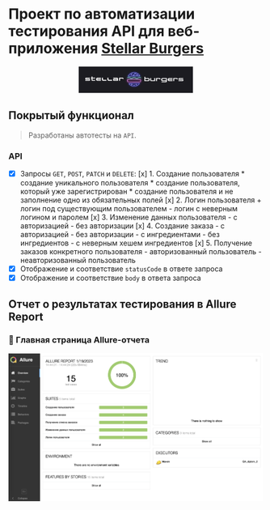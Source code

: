 # Проект по автоматизации тестирования API для веб-приложения [Stellar Burgers](https://stellarburgers.nomoreparties.site)
<p align="center">
 <img width="45%" title="Book Store" src="images/logo.png">
 </p>
 
## Покрытый функционал

 > Разработаны автотесты на <code>API</code>.

 ### API

 - [x] Запросы <code>GET</code>, <code>POST</code>, <code>PATCH</code> и <code>DELETE</code>:
[x] 1. Создание пользователя
             * создание уникального пользователя
             * создание пользователя, который уже зарегистрирован
             * создание пользователя и не заполнение одно из обязательных полей
[x] 2. Логин пользователя
             + логин под существующим пользователем
             - логин с неверным логином и паролем
[x] 3. Изменение данных пользователя
             - с авторизацией
             - без авторизации
[x] 4. Создание заказа
             - с авторизацией
             - без авторизации
             - с ингредиентами
             - без ингредиентов
             - с неверным хешем ингредиентов
[x] 5. Получение заказов конкретного пользователя
             - авторизованный пользователь
             - неавторизованный пользователь
 - [x] Отображение и соответствие <code>statusCode</code> в ответе запроса
 - [x] Отображение и соответствие <code>body</code> в ответа запроса
 ## Отчет о результатах тестирования в Allure Report
 ### :dart: Главная страница Allure-отчета
 <p align="center">
 <img title="Allure_report" src="images/allure_report.png">
 </p>
 
